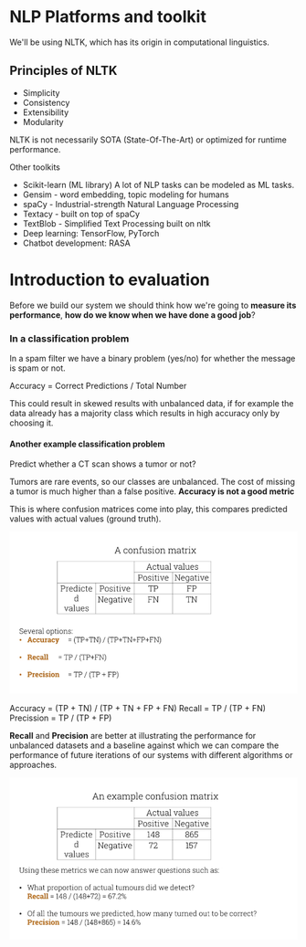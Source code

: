 # NLP Platforms and toolkit
We'll be using NLTK, which has its origin in computational linguistics.

## Principles of NLTK
* Simplicity
* Consistency
* Extensibility
* Modularity

NLTK is not necessarily SOTA (State-Of-The-Art) or optimized for runtime performance.

Other toolkits
* Scikit-learn (ML library) A lot of NLP tasks can be modeled as ML tasks.
* Gensim - word embedding, topic modeling for humans
* spaCy - Industrial-strength Natural Language Processing
* Textacy - built on top of spaCy
* TextBlob - Simplified Text Processing built on nltk
* Deep learning: TensorFlow, PyTorch
* Chatbot development: RASA

# Introduction to evaluation

Before we build our system we should think how we're going to **measure its performance**, **how do we know when we have done a good job**?

### In a classification problem
In a spam filter we have a binary problem (yes/no) for whether the message is spam or not.

Accuracy = Correct Predictions / Total Number

This could result in skewed results with unbalanced data, if for example the data already has a majority class which results in high accuracy only by choosing it.

#### Another example classification problem

Predict whether a CT scan shows a tumor or not?

Tumors are rare events, so our classes are unbalanced.
The cost of missing a tumor is much higher than a false positive. **Accuracy is not a good metric**

This is where confusion matrices come into play, this compares predicted values with actual values (ground truth).

![Confusion Matrix](Files/image1.png)

Accuracy = (TP + TN) / (TP + TN + FP + FN)
Recall = TP / (TP + FN)
Precission = TP / (TP + FP)

**Recall** and **Precision** are better at illustrating the performance for unbalanced datasets and a baseline against which we can compare the performance of future iterations of our systems with different algorithms or approaches.

![Confusion Matrix](Files/image2.png "Confusion Matrix with some data")
